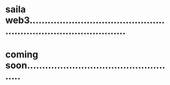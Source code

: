# saila web3.....................................................................................
# coming soon...................................................
